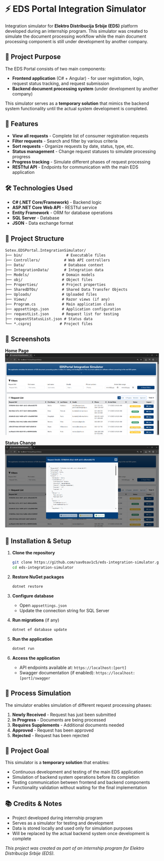 # ⚡ EDS Portal Integration Simulator

Integration simulator for **Elektro Distribucija Srbije (EDS)** platform developed during an internship program. This simulator was created to simulate the document processing workflow while the main document processing component is still under development by another company.

## 🎯 Project Purpose

The EDS Portal consists of two main components:
- **Frontend application** (C# + Angular) - for user registration, login, request status tracking, and request submission
- **Backend document processing system** (under development by another company)

This simulator serves as a **temporary solution** that mimics the backend system functionality until the actual system development is completed.

## 🚀 Features

- **View all requests** - Complete list of consumer registration requests
- **Filter requests** - Search and filter by various criteria
- **Sort requests** - Organize requests by date, status, type, etc.
- **Status management** - Change request statuses to simulate processing progress
- **Progress tracking** - Simulate different phases of request processing
- **RESTful API** - Endpoints for communication with the main EDS application

## 🛠️ Technologies Used

- **C# (.NET Core/Framework)** - Backend logic
- **ASP.NET Core Web API** - RESTful service
- **Entity Framework** - ORM for database operations
- **SQL Server** - Database
- **JSON** - Data exchange format

## 📁 Project Structure

```
Sotex.EDSPortal.IntegrationSimulator/
├── bin/                    # Executable files
├── Controllers/           # Web API controllers
├── Data/                  # Database context
├── IntegrationData/       # Integration data
├── Models/               # Domain models
├── obj/                  # Object files
├── Properties/           # Project properties
├── SharedDTOs/           # Shared Data Transfer Objects
├── Uploads/              # Uploaded files
├── Views/                # Razor views (if any)
├── Program.cs            # Main application class
├── appsettings.json      # Application configuration
├── requestList.json      # Request list for testing
├── requestStatusList.json # Status data
└── *.csproj             # Project files
```

## 📸 Screenshots

**Home Page**
![Home Page](home.png)

**Status Change**
![Status Change](change_status.png)

## 🔧 Installation & Setup

1. **Clone the repository**
   ```bash
   git clone https://github.com/sav0sav1c5/eds-integration-simulator.git
   cd eds-integration-simulator
   ```

2. **Restore NuGet packages**
   ```bash
   dotnet restore
   ```

3. **Configure database**
   - Open `appsettings.json`
   - Update the connection string for SQL Server

4. **Run migrations** (if any)
   ```bash
   dotnet ef database update
   ```

5. **Run the application**
   ```bash
   dotnet run
   ```

6. **Access the application**
   - API endpoints available at: `https://localhost:[port]`
   - Swagger documentation (if enabled): `https://localhost:[port]/swagger`

## 🔄 Process Simulation

The simulator enables simulation of different request processing phases:

1. **Newly Received** - Request has just been submitted
2. **In Progress** - Documents are being processed
3. **Requires Supplements** - Additional documents needed
4. **Approved** - Request has been approved
5. **Rejected** - Request has been rejected

## 🎯 Project Goal

This simulator is a **temporary solution** that enables:
- Continuous development and testing of the main EDS application
- Simulation of backend system operations before its completion
- Testing communication between frontend and backend components
- Functionality validation without waiting for the final implementation

## 📚 Credits & Notes

- Project developed during internship program
- Serves as a simulator for testing and development
- Data is stored locally and used only for simulation purposes
- Will be replaced by the actual backend system once development is complete

*This project was created as part of an internship program for Elektro Distribucija Srbije (EDS).*